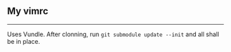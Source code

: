 ## My vimrc
---

Uses Vundle. After clonning, run ```git submodule update --init``` and all shall
be in place.
